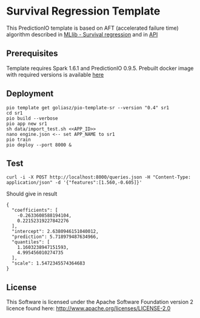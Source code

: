 # Survival Regression Template

This PredictionIO template is based on AFT (accelerated failure time) algorithm described in [MLlib - Survival regression](https://spark.apache.org/docs/1.6.1/ml-classification-regression.html#survival-regression) and in [API](https://spark.apache.org/docs/1.6.1/api/java/index.html?org/apache/spark/ml/regression/AFTSurvivalRegression.html)

## Prerequisites
Template requires Spark 1.6.1 and PredictionIO 0.9.5.
Prebuilt docker image with required versions is available [here](https://hub.docker.com/r/goliasz/docker-predictionio-dev/) 

## Deployment
```
pio template get goliasz/pio-template-sr --version "0.4" sr1
cd sr1
pio build --verbose
pio app new sr1
sh data/import_test.sh <<APP_ID>>
nano engine.json <-- set APP_NAME to sr1
pio train
pio deploy --port 8000 &
```
## Test
```
curl -i -X POST http://localhost:8000/queries.json -H "Content-Type: application/json" -d '{"features":[1.560,-0.605]}'
```
Should give in result
```
{
  "coefficients": [
    -0.2633608588194104, 
    0.22152319227842276
  ], 
  "intercept": 2.6380946151040012, 
  "prediction": 5.718979487634966, 
  "quantiles": [
    1.1603238947151593, 
    4.995456010274735
  ], 
  "scale": 1.5472345574364683
}
```

## License
This Software is licensed under the Apache Software Foundation version 2 licence found here: http://www.apache.org/licenses/LICENSE-2.0

